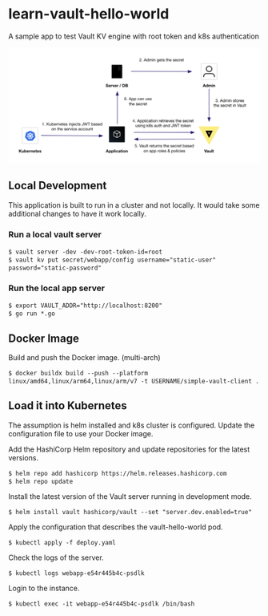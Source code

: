 # learn-vault-hello-world

A sample app to test Vault KV engine with root token and k8s authentication

![kubernetes](/images/kubernetes.png)

## Local Development

This application is built to run in a cluster and not locally. It would take
some additional changes to have it work locally.

### Run a local vault server
```shell
$ vault server -dev -dev-root-token-id=root
$ vault kv put secret/webapp/config username="static-user" password="static-password"
```

### Run the local app server
```shell
$ export VAULT_ADDR="http://localhost:8200"
$ go run *.go
```

## Docker Image

Build and push the Docker image. (multi-arch)

```shell
$ docker buildx build --push --platform linux/amd64,linux/arm64,linux/arm/v7 -t USERNAME/simple-vault-client .
```

## Load it into Kubernetes

The assumption is helm installed and k8s cluster is configured. Update the configuration file to use your Docker image.

Add the HashiCorp Helm repository and update repositories for the latest versions.

```shell
$ helm repo add hashicorp https://helm.releases.hashicorp.com
$ helm repo update
```

Install the latest version of the Vault server running in development mode.

```shell-session
$ helm install vault hashicorp/vault --set "server.dev.enabled=true"
```

Apply the configuration that describes the vault-hello-world pod.

```shell
$ kubectl apply -f deploy.yaml
```

Check the logs of the server.

```shell
$ kubectl logs webapp-e54r445b4c-psdlk
```

Login to the instance.

```shell
$ kubectl exec -it webapp-e54r445b4c-psdlk /bin/bash
```